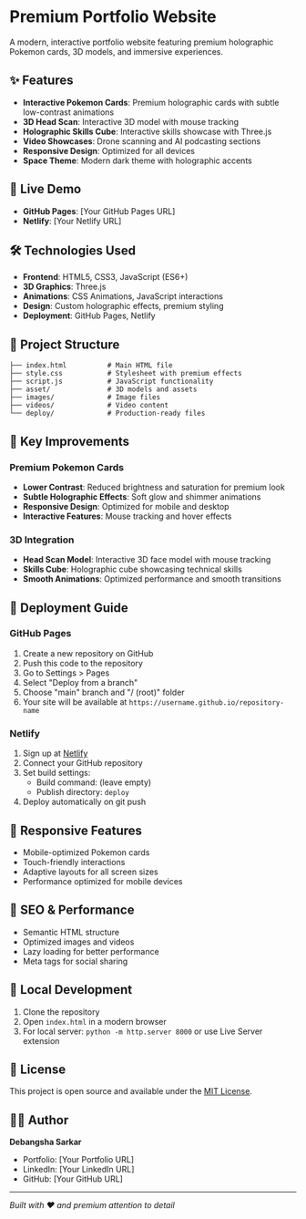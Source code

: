 # Premium Portfolio Website

A modern, interactive portfolio website featuring premium holographic Pokemon cards, 3D models, and immersive experiences.

## ✨ Features

- **Interactive Pokemon Cards**: Premium holographic cards with subtle low-contrast animations
- **3D Head Scan**: Interactive 3D model with mouse tracking
- **Holographic Skills Cube**: Interactive skills showcase with Three.js
- **Video Showcases**: Drone scanning and AI podcasting sections
- **Responsive Design**: Optimized for all devices
- **Space Theme**: Modern dark theme with holographic accents

## 🚀 Live Demo

- **GitHub Pages**: [Your GitHub Pages URL]
- **Netlify**: [Your Netlify URL]

## 🛠️ Technologies Used

- **Frontend**: HTML5, CSS3, JavaScript (ES6+)
- **3D Graphics**: Three.js
- **Animations**: CSS Animations, JavaScript interactions
- **Design**: Custom holographic effects, premium styling
- **Deployment**: GitHub Pages, Netlify

## 📁 Project Structure

```
├── index.html          # Main HTML file
├── style.css           # Stylesheet with premium effects
├── script.js           # JavaScript functionality
├── asset/              # 3D models and assets
├── images/             # Image files
├── videos/             # Video content
└── deploy/             # Production-ready files
```

## 🎨 Key Improvements

### Premium Pokemon Cards
- **Lower Contrast**: Reduced brightness and saturation for premium look
- **Subtle Holographic Effects**: Soft glow and shimmer animations
- **Responsive Design**: Optimized for mobile and desktop
- **Interactive Features**: Mouse tracking and hover effects

### 3D Integration
- **Head Scan Model**: Interactive 3D face model with mouse tracking
- **Skills Cube**: Holographic cube showcasing technical skills
- **Smooth Animations**: Optimized performance and smooth transitions

## 🚀 Deployment Guide

### GitHub Pages
1. Create a new repository on GitHub
2. Push this code to the repository
3. Go to Settings > Pages
4. Select "Deploy from a branch"
5. Choose "main" branch and "/ (root)" folder
6. Your site will be available at `https://username.github.io/repository-name`

### Netlify
1. Sign up at [Netlify](https://netlify.com)
2. Connect your GitHub repository
3. Set build settings:
   - Build command: (leave empty)
   - Publish directory: `deploy`
4. Deploy automatically on git push

## 📱 Responsive Features

- Mobile-optimized Pokemon cards
- Touch-friendly interactions
- Adaptive layouts for all screen sizes
- Performance optimized for mobile devices

## 🎯 SEO & Performance

- Semantic HTML structure
- Optimized images and videos
- Lazy loading for better performance
- Meta tags for social sharing

## 🔧 Local Development

1. Clone the repository
2. Open `index.html` in a modern browser
3. For local server: `python -m http.server 8000` or use Live Server extension

## 📄 License

This project is open source and available under the [MIT License](LICENSE).

## 👨‍💻 Author

**Debangsha Sarkar**
- Portfolio: [Your Portfolio URL]
- LinkedIn: [Your LinkedIn URL]
- GitHub: [Your GitHub URL]

---

*Built with ❤️ and premium attention to detail* 